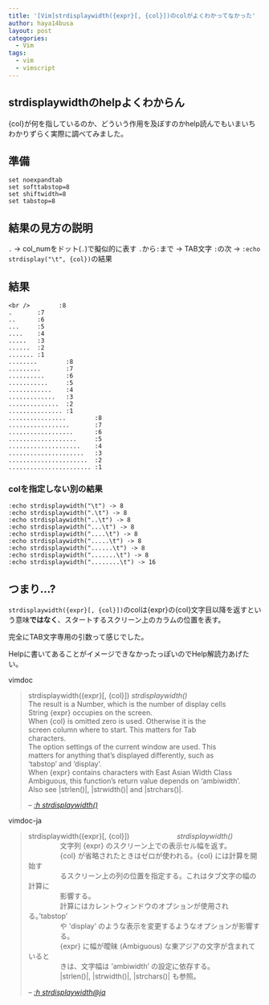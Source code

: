 ```yaml
---
title: '[Vim]strdisplaywidth({expr}[, {col}])のcolがよくわかってなかった'
author: haya14busa
layout: post
categories:
  - Vim
tags:
  - vim
  - vimscript
---
```

## strdisplaywidthのhelpよくわからん

{col}が何を指しているのか、どういう作用を及ぼすのかhelp読んでもいまいちわかりずらく実際に調べてみました。

## 準備

    set noexpandtab
    set softtabstop=8
    set shiftwidth=8
    set tabstop=8
    

## 結果の見方の説明

`.` -> col_numをドット(`.`)で擬似的に表す `.`から`:`まで -> TAB文字 `:`の次 -> `:echo strdisplay("\t", {col})`の結果

## 結果

    <br />        :8
    .       :7
    ..      :6
    ...     :5
    ....    :4
    .....   :3
    ......  :2
    ....... :1
    ........        :8
    .........       :7
    ..........      :6
    ...........     :5
    ............    :4
    .............   :3
    ..............  :2
    ............... :1
    ................        :8
    .................       :7
    ..................      :6
    ...................     :5
    ....................    :4
    .....................   :3
    ......................  :2
    ....................... :1
    

### colを指定しない別の結果

    :echo strdisplaywidth("\t") -> 8
    :echo strdisplaywidth(".\t") -> 8
    :echo strdisplaywidth("..\t") -> 8
    :echo strdisplaywidth("...\t") -> 8
    :echo strdisplaywidth("....\t") -> 8
    :echo strdisplaywidth(".....\t") -> 8
    :echo strdisplaywidth("......\t") -> 8
    :echo strdisplaywidth(".......\t") -> 8
    :echo strdisplaywidth("........\t") -> 16
    

## つまり&#8230;?

`strdisplaywidth({expr}[, {col}])`のcolは{expr}の{col}文字目以降を返すという意味**ではなく**、スタートするスクリーン上のカラムの位置を表す。

完全にTAB文字専用の引数って感じでした。

Helpに書いてあることがイメージできなかったっぽいのでHelp解読力あげたい。

vimdoc

> strdisplaywidth({expr}[, {col}]) *strdisplaywidth()*  
> The result is a Number, which is the number of display cells  
> String {expr} occupies on the screen.  
> When {col} is omitted zero is used. Otherwise it is the  
> screen column where to start. This matters for Tab  
> characters.  
> The option settings of the current window are used. This  
> matters for anything that&#8217;s displayed differently, such as  
> &#8216;tabstop&#8217; and &#8216;display&#8217;.  
> When {expr} contains characters with East Asian Width Class  
> Ambiguous, this function&#8217;s return value depends on &#8216;ambiwidth&#8217;.  
> Also see |strlen()|, |strwidth()| and |strchars()|.
> 
> &#8211; <cite><a href="http://vimdoc.sourceforge.net/htmldoc/eval.html#strdisplaywidth()">:h strdisplaywidth()</a></cite>

vimdoc-ja

> strdisplaywidth({expr}[, {col}])                        *strdisplaywidth()*  
>                 文字列 {expr} のスクリーン上での表示セル幅を返す。  
>                 {col} が省略されたときはゼロが使われる。{col} には計算を開始す  
>                 るスクリーン上の列の位置を指定する。これはタブ文字の幅の計算に  
>                 影響する。  
>                 計算にはカレントウィンドウのオプションが使用される。&#8217;tabstop&#8217;  
>                 や &#8217;display&#8217; のような表示を変更するようなオプションが影響す  
>                 る。  
>                 {expr} に幅が曖昧 (Ambiguous) な東アジアの文字が含まれていると  
>                 きは、文字幅は &#8217;ambiwidth&#8217; の設定に依存する。  
>                 |strlen()|, |strwidth()|, |strchars()| も参照。
> 
> &#8211; <cite><a href="http://vim-jp.org/vimdoc-ja/eval.html#strdisplaywidth()">:h strdisplaywidth@ja</a></cite>

